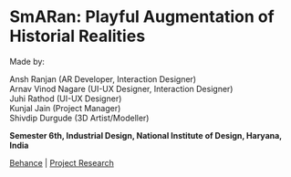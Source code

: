 # **SmARan:** Playful Augmentation of Historial Realities

Made by:

Ansh Ranjan (AR Developer, Interaction Designer)  
Arnav Vinod Nagare (UI-UX Designer, Interaction Designer)  
Juhi Rathod (UI-UX Designer)  
Kunjal Jain (Project Manager)  
Shivdip Durgude (3D Artist/Modeller)  

**Semester 6th, Industrial Design, National Institute of Design, Haryana, India**

[Behance](https://www.behance.net/gallery/205737917/Smaran-Augmented-Reality-Experience) | [Project Research](https://drive.google.com/file/d/1dGvfByxZ7LYo7fweXPRyuEZwjRMsRkEQ/view?usp=drive_link)
